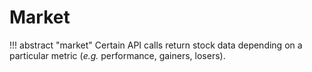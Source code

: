# Market

!!! abstract "market"
    Certain API calls return stock data depending on a particular metric (_e.g._ performance, gainers, losers).